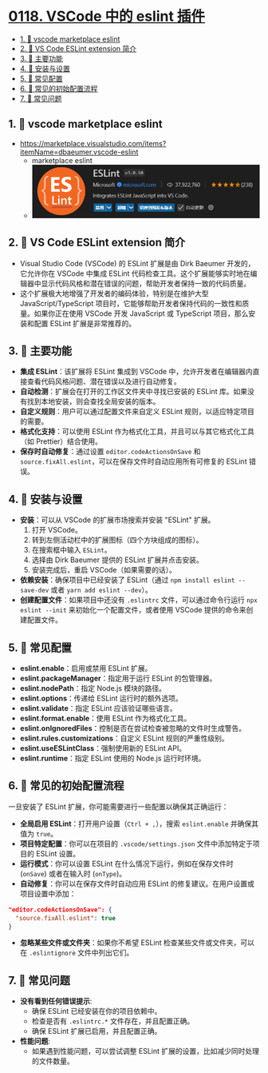 # [0118. VSCode 中的 eslint 插件](https://github.com/Tdahuyou/TNotes.html-css-js/tree/main/notes/0118.%20VSCode%20%E4%B8%AD%E7%9A%84%20eslint%20%E6%8F%92%E4%BB%B6)

<!-- region:toc -->

- [1. 🔗 vscode marketplace eslint](#1--vscode-marketplace-eslint)
- [2. 📒 VS Code ESLint extension 简介](#2--vs-code-eslint-extension-简介)
- [3. 📒 主要功能](#3--主要功能)
- [4. 📒 安装与设置](#4--安装与设置)
- [5. 📒 常见配置](#5--常见配置)
- [6. 📒 常见的初始配置流程](#6--常见的初始配置流程)
- [7. 📒 常见问题](#7--常见问题)

<!-- endregion:toc -->

## 1. 🔗 vscode marketplace eslint

- https://marketplace.visualstudio.com/items?itemName=dbaeumer.vscode-eslint
  - marketplace eslint
  - ![](assets/2024-09-29-11-07-20.png)

## 2. 📒 VS Code ESLint extension 简介

- Visual Studio Code (VSCode) 的 ESLint 扩展是由 Dirk Baeumer 开发的，它允许你在 VSCode 中集成 ESLint 代码检查工具。这个扩展能够实时地在编辑器中显示代码风格和潜在错误的问题，帮助开发者保持一致的代码质量。
- 这个扩展极大地增强了开发者的编码体验，特别是在维护大型 JavaScript/TypeScript 项目时，它能够帮助开发者保持代码的一致性和质量。如果你正在使用 VSCode 开发 JavaScript 或 TypeScript 项目，那么安装和配置 ESLint 扩展是非常推荐的。

## 3. 📒 主要功能

- **集成 ESLint**：该扩展将 ESLint 集成到 VSCode 中，允许开发者在编辑器内直接查看代码风格问题、潜在错误以及进行自动修复。
- **自动检测**：扩展会在打开的工作区文件夹中寻找已安装的 ESLint 库。如果没有找到本地安装，则会查找全局安装的版本。
- **自定义规则**：用户可以通过配置文件来自定义 ESLint 规则，以适应特定项目的需要。
- **格式化支持**：可以使用 ESLint 作为格式化工具，并且可以与其它格式化工具（如 Prettier）结合使用。
- **保存时自动修复**：通过设置 `editor.codeActionsOnSave` 和 `source.fixAll.eslint`，可以在保存文件时自动应用所有可修复的 ESLint 错误。

## 4. 📒 安装与设置

- **安装**：可以从 VSCode 的扩展市场搜索并安装 "ESLint" 扩展。
  1. 打开 VSCode。
  2. 转到左侧活动栏中的扩展图标（四个方块组成的图标）。
  3. 在搜索框中输入 `ESLint`。
  4. 选择由 Dirk Baeumer 提供的 ESLint 扩展并点击安装。
  5. 安装完成后，重启 VSCode（如果需要的话）。
- **依赖安装**：确保项目中已经安装了 ESLint（通过 `npm install eslint --save-dev` 或者 `yarn add eslint --dev`）。
- **创建配置文件**：如果项目中还没有 `.eslintrc` 文件，可以通过命令行运行 `npx eslint --init` 来初始化一个配置文件，或者使用 VSCode 提供的命令来创建配置文件。

## 5. 📒 常见配置

- **eslint.enable**：启用或禁用 ESLint 扩展。
- **eslint.packageManager**：指定用于运行 ESLint 的包管理器。
- **eslint.nodePath**：指定 Node.js 模块的路径。
- **eslint.options**：传递给 ESLint 运行时的额外选项。
- **eslint.validate**：指定 ESLint 应该验证哪些语言。
- **eslint.format.enable**：使用 ESLint 作为格式化工具。
- **eslint.onIgnoredFiles**：控制是否在尝试检查被忽略的文件时生成警告。
- **eslint.rules.customizations**：自定义 ESLint 规则的严重性级别。
- **eslint.useESLintClass**：强制使用新的 ESLint API。
- **eslint.runtime**：指定 ESLint 使用的 Node.js 运行时环境。

## 6. 📒 常见的初始配置流程

一旦安装了 ESLint 扩展，你可能需要进行一些配置以确保其正确运行：

- **全局启用 ESLint**：打开用户设置（`Ctrl + ,`），搜索 `eslint.enable` 并确保其值为 `true`。
- **项目特定配置**：你可以在项目的 `.vscode/settings.json` 文件中添加特定于项目的 ESLint 设置。
- **运行模式**：你可以设置 ESLint 在什么情况下运行，例如在保存文件时 (`onSave`) 或者在输入时 (`onType`)。
- **自动修复**：你可以在保存文件时自动应用 ESLint 的修复建议。在用户设置或项目设置中添加：
```json
"editor.codeActionsOnSave": {
  "source.fixAll.eslint": true
}
```
- **忽略某些文件或文件夹**：如果你不希望 ESLint 检查某些文件或文件夹，可以在 `.eslintignore` 文件中列出它们。

## 7. 📒 常见问题

- **没有看到任何错误提示**:
  - 确保 ESLint 已经安装在你的项目依赖中。
  - 检查是否有 `.eslintrc.*` 文件存在，并且配置正确。
  - 确保 ESLint 扩展已启用，并且配置正确。
- **性能问题**:
  - 如果遇到性能问题，可以尝试调整 ESLint 扩展的设置，比如减少同时处理的文件数量。
